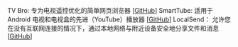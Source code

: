 TV Bro: 专为电视遥控优化的简单网页浏览器 [[GitHub](https://github.com/truefedex/tv-bro)]
SmartTube: 适用于 Android 电视和电视盒的先进（YouTube）播放器 [[GitHub](https://github.com/yuliskov/smarttube)]
LocalSend： 允许您在没有互联网连接的情况下，通过本地网络与附近设备安全地分享文件和消息 [[GitHub](https://github.com/localsend/localsend)]